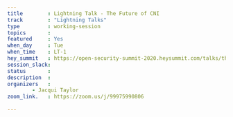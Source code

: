 ```yaml
---
title        : Lightning Talk - The Future of CNI 
track        : "Lightning Talks"
type         : working-session
topics       :
featured     : Yes
when_day     : Tue
when_time    : LT-1
hey_summit   : https://open-security-summit-2020.heysummit.com/talks/the-future-of-cni/
session_slack:
status       : 
description  :
organizers   :  
        - Jacqui Taylor
zoom_link.   : https://zoom.us/j/99975990806
        
---
```

